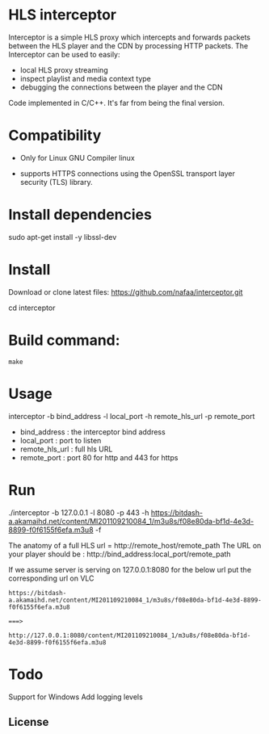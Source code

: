 # HLS interceptor

 Interceptor is a simple HLS proxy which intercepts and forwards packets between the HLS player and the CDN by processing HTTP packets.
The Interceptor can be used to easily:
  
  - local HLS proxy streaming 
  - inspect playlist and media context type 
  - debugging the connections between the player and the CDN
  
Code implemented in C/C++.
It's far from being the final version.


Compatibility
===================
  - Only for Linux GNU Compiler  linux 

  - supports HTTPS connections using the OpenSSL transport layer security (TLS) library.
 

Install dependencies
===================
sudo apt-get install -y libssl-dev

Install
===================
Download or clone latest files:
https://github.com/nafaa/interceptor.git

cd interceptor


 Build command: 
===================
    make 


 Usage
===================
  interceptor -b bind_address -l local_port -h remote_hls_url -p remote_port 

  - bind_address : the interceptor bind address
  - local_port :  port to listen 
  - remote_hls_url : full hls URL
  - remote_port : port 80 for http and 443 for https 
 

 Run 
===================
 ./interceptor -b 127.0.0.1 -l 8080 -p 443 -h https://bitdash-a.akamaihd.net/content/MI201109210084_1/m3u8s/f08e80da-bf1d-4e3d-8899-f0f6155f6efa.m3u8 -f



The anatomy of a full HLS url   = http://remote_host/remote_path
The URL on your player should be :  http://bind_address:local_port/remote_path

If we assume server is serving on 127.0.0.1:8080 for the below url put the corresponding url on VLC


	https://bitdash-a.akamaihd.net/content/MI201109210084_1/m3u8s/f08e80da-bf1d-4e3d-8899-f0f6155f6efa.m3u8 

	===>

	http://127.0.0.1:8080/content/MI201109210084_1/m3u8s/f08e80da-bf1d-4e3d-8899-f0f6155f6efa.m3u8


Todo
===================
Support for Windows 
Add logging levels
  
License
----

 
 
